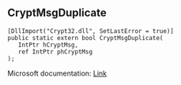 ## CryptMsgDuplicate

```
[DllImport("Crypt32.dll", SetLastError = true)]
public static extern bool CryptMsgDuplicate(
   IntPtr hCryptMsg,
   ref IntPtr phCryptMsg
);
```

Microsoft documentation: [Link](https://docs.microsoft.com/en-us/windows/win32/api/wincrypt/nf-wincrypt-cryptmsgduplicate)
